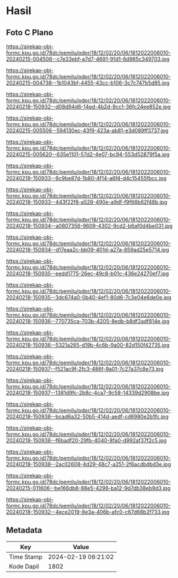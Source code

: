# Hasil

## Foto C Plano

https://sirekap-obj-formc.kpu.go.id/78dc/pemilu/pdpr/18/12/02/20/06/1812022006010-20240215-004508--c7e33ebf-a7d7-4691-91d1-6d965c349703.jpg

https://sirekap-obj-formc.kpu.go.id/78dc/pemilu/pdpr/18/12/02/20/06/1812022006010-20240215-004738--1b1043bf-4455-43cc-b106-3c7c747b5d85.jpg

https://sirekap-obj-formc.kpu.go.id/78dc/pemilu/pdpr/18/12/02/20/06/1812022006010-20240218-150932--d08d94d6-14ed-4b2d-9cc1-36fc24ee852e.jpg

https://sirekap-obj-formc.kpu.go.id/78dc/pemilu/pdpr/18/12/02/20/06/1812022006010-20240215-005506--594130ec-43f9-423a-ab81-e3d089ff3737.jpg

https://sirekap-obj-formc.kpu.go.id/78dc/pemilu/pdpr/18/12/02/20/06/1812022006010-20240215-005620--635e1101-57d2-4e07-bc94-553d52879f5a.jpg

https://sirekap-obj-formc.kpu.go.id/78dc/pemilu/pdpr/18/12/02/20/06/1812022006010-20240218-150933--6c9be87d-1b80-4f14-a6f4-d4c15455fbcc.jpg

https://sirekap-obj-formc.kpu.go.id/78dc/pemilu/pdpr/18/12/02/20/06/1812022006010-20240218-150933--443f22f8-a528-490e-a9df-f9f66b62f48b.jpg

https://sirekap-obj-formc.kpu.go.id/78dc/pemilu/pdpr/18/12/02/20/06/1812022006010-20240218-150934--a0807356-9609-4302-9cd2-b6af0d4be031.jpg

https://sirekap-obj-formc.kpu.go.id/78dc/pemilu/pdpr/18/12/02/20/06/1812022006010-20240218-150934--d17eaa2c-bb09-401d-a27a-859ad25e5714.jpg

https://sirekap-obj-formc.kpu.go.id/78dc/pemilu/pdpr/18/12/02/20/06/1812022006010-20240218-150935--eedd1775-26ec-49c8-b01c-436e24270ef7.jpg

https://sirekap-obj-formc.kpu.go.id/78dc/pemilu/pdpr/18/12/02/20/06/1812022006010-20240218-150935--3dc674a0-0b40-4ef1-80d6-7c3e04e6de0e.jpg

https://sirekap-obj-formc.kpu.go.id/78dc/pemilu/pdpr/18/12/02/20/06/1812022006010-20240218-150936--770735ca-703b-4205-8edb-b8df2adf814e.jpg

https://sirekap-obj-formc.kpu.go.id/78dc/pemilu/pdpr/18/12/02/20/06/1812022006010-20240218-150936--5321a265-d19b-4c6b-9a00-82d150f42735.jpg

https://sirekap-obj-formc.kpu.go.id/78dc/pemilu/pdpr/18/12/02/20/06/1812022006010-20240218-150937--f521ac9f-2fc3-486f-9a01-7c27a37c8e73.jpg

https://sirekap-obj-formc.kpu.go.id/78dc/pemilu/pdpr/18/12/02/20/06/1812022006010-20240218-150937--1381d9fc-2b8c-4ca7-9c58-14339d2908be.jpg

https://sirekap-obj-formc.kpu.go.id/78dc/pemilu/pdpr/18/12/02/20/06/1812022006010-20240218-150938--bcad6a32-50b5-414d-aedf-cd6980e2b1fc.jpg

https://sirekap-obj-formc.kpu.go.id/78dc/pemilu/pdpr/18/12/02/20/06/1812022006010-20240218-150938--f6badf20-29fb-4040-8fa0-d992af37f2c5.jpg

https://sirekap-obj-formc.kpu.go.id/78dc/pemilu/pdpr/18/12/02/20/06/1812022006010-20240218-150938--2ac02608-4d29-48c7-a251-2f6acdbdbd3e.jpg

https://sirekap-obj-formc.kpu.go.id/78dc/pemilu/pdpr/18/12/02/20/06/1812022006010-20240215-011606--be166db8-88e5-4298-ba12-9d7db38eb9d3.jpg

https://sirekap-obj-formc.kpu.go.id/78dc/pemilu/pdpr/18/12/02/20/06/1812022006010-20240218-150932--4ece2019-8e3a-406b-afc0-c67d68b2f733.jpg


## Metadata

| Key        | Value               |
| ---------- | ------------------- |
| Time Stamp | 2024-02-19 06:21:02 |
| Kode Dapil | 1802                |



